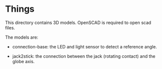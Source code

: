 Things
=========

This directory contains 3D models. OpenSCAD is required to open scad files.

The models are:

* connection-base: the LED and light sensor to detect a reference angle.

* jack2stick: the connection between the jack (rotating contact) and the globe axis.